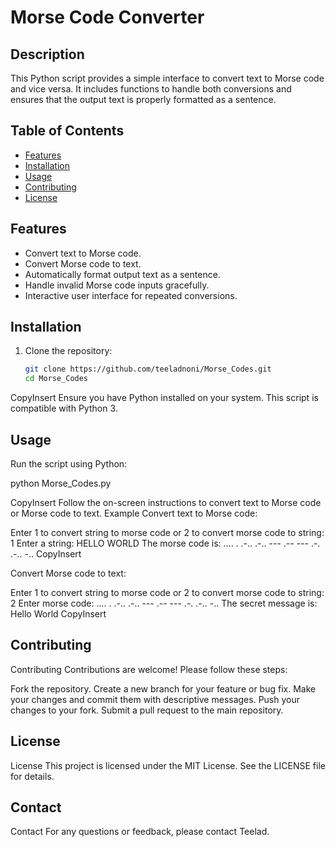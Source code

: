 # Morse Code Converter

## Description

This Python script provides a simple interface to convert text to Morse code and vice versa. 
It includes functions to handle both conversions and ensures that the output text is properly formatted as a sentence.

## Table of Contents

- [Features](#features)
- [Installation](#installation)
- [Usage](#usage)
- [Contributing](#contributing)
- [License](#license)

## Features

- Convert text to Morse code.
- Convert Morse code to text.
- Automatically format output text as a sentence.
- Handle invalid Morse code inputs gracefully.
- Interactive user interface for repeated conversions.

## Installation

1. Clone the repository:
   ```bash
   git clone https://github.com/teeladnoni/Morse_Codes.git
   cd Morse_Codes
CopyInsert
Ensure you have Python installed on your system. This script is compatible with Python 3.

## Usage
Run the script using Python:

python Morse_Codes.py

CopyInsert
Follow the on-screen instructions to convert text to Morse code or Morse code to text.
Example
Convert text to Morse code:

Enter 1 to convert string to morse code or 2 to convert morse code to string: 1
Enter a string: HELLO WORLD
The morse code is:
.... . .-.. .-.. ---   .-- --- .-. .-.. -..
CopyInsert

Convert Morse code to text:

Enter 1 to convert string to morse code or 2 to convert morse code to string: 2
Enter morse code: .... . .-.. .-.. ---   .-- --- .-. .-.. -..
The secret message is:
Hello World
CopyInsert

## Contributing
Contributing
Contributions are welcome! Please follow these steps:

Fork the repository.
Create a new branch for your feature or bug fix.
Make your changes and commit them with descriptive messages.
Push your changes to your fork.
Submit a pull request to the main repository.

## License
License
This project is licensed under the MIT License. See the LICENSE file for details.

## Contact
Contact
For any questions or feedback, please contact Teelad.
